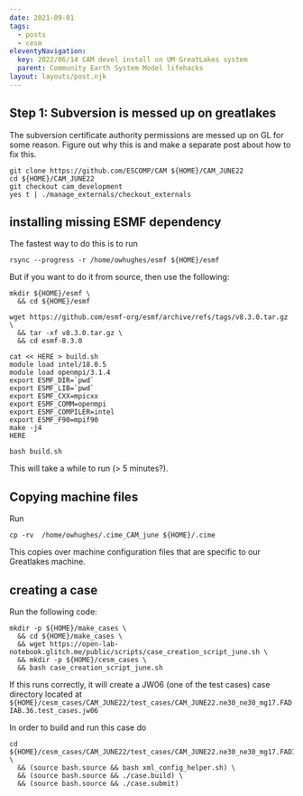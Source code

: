 ```yaml
---
date: 2021-09-01
tags:
  - posts
  - cesm
eleventyNavigation:
  key: 2022/06/14 CAM devel install on UM GreatLakes system
  parent: Community Earth System Model lifehacks
layout: layouts/post.njk
---
```


## Step 1: Subversion is messed up on greatlakes

The subversion certificate authority permissions are messed up on GL
for some reason. <span class="todo">Figure out why this is and make a 
separate post about how to fix this.</span>

```
git clone https://github.com/ESCOMP/CAM ${HOME}/CAM_JUNE22
cd ${HOME}/CAM_JUNE22
git checkout cam_development
yes t | ./manage_externals/checkout_externals

```


## installing missing ESMF dependency
The fastest way to do this is to run
```
rsync --progress -r /home/owhughes/esmf ${HOME}/esmf
```

But if you want to do it from source, then use the following:

```
mkdir ${HOME}/esmf \
  && cd ${HOME}/esmf

wget https://github.com/esmf-org/esmf/archive/refs/tags/v8.3.0.tar.gz \
  && tar -xf v8.3.0.tar.gz \
  && cd esmf-8.3.0

cat << HERE > build.sh
module load intel/18.0.5
module load openmpi/3.1.4
export ESMF_DIR=`pwd`
export ESMF_LIB=`pwd`
export ESMF_CXX=mpicxx
export ESMF_COMM=openmpi
export ESMF_COMPILER=intel
export ESMF_F90=mpif90
make -j4
HERE

bash build.sh
```

This will take a while to run (> 5 minutes?).

## Copying machine files
Run 
```
cp -rv  /home/owhughes/.cime_CAM_june ${HOME}/.cime
```

This copies over machine configuration files that are specific to
our Greatlakes machine.


## creating a case

Run the following code:

```
mkdir -p ${HOME}/make_cases \
  && cd ${HOME}/make_cases \
  && wget https://open-lab-notebook.glitch.me/public/scripts/case_creation_script_june.sh \
  && mkdir -p ${HOME}/cesm_cases \
  && bash case_creation_script_june.sh
```

If this runs correctly, it will create a JW06 (one of the test cases)
case directory located at `${HOME}/cesm_cases/CAM_JUNE22/test_cases/CAM_JUNE22.ne30_ne30_mg17.FADIAB.36.test_cases.jw06`


In order to build and run this case do
```
cd ${HOME}/cesm_cases/CAM_JUNE22/test_cases/CAM_JUNE22.ne30_ne30_mg17.FADIAB.36.test_cases.jw06 \
  && (source bash.source && bash xml_config_helper.sh) \
  && (source bash.source && ./case.build) \
  && (source bash.source && ./case.submit)
```


